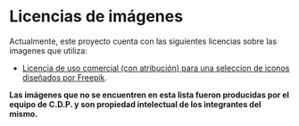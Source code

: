 # Licencias de imágenes

Actualmente, este proyecto cuenta con las siguientes licencias sobre las imagenes que utiliza:

- [Licencia de uso comercial (con atribución) para una seleccion de iconos diseñados por Freepik](./Licencia-Freepik.pdf).

**Las imágenes que no se encuentren en esta lista fueron producidas por el equipo de C.D.P. y son propiedad intelectual de los integrantes del mismo.**